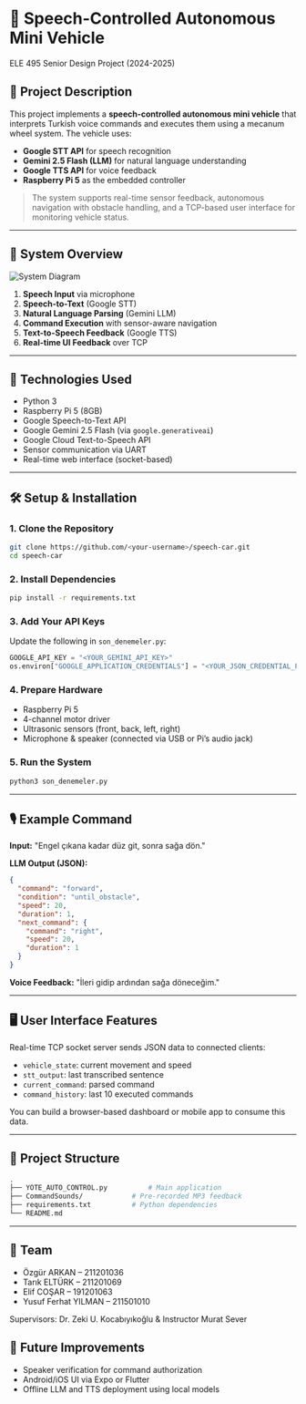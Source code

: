 # 🚗 Speech-Controlled Autonomous Mini Vehicle

ELE 495 Senior Design Project (2024-2025)

## 📌 Project Description
This project implements a **speech-controlled autonomous mini vehicle** that interprets Turkish voice commands and executes them using a mecanum wheel system. The vehicle uses:
- **Google STT API** for speech recognition
- **Gemini 2.5 Flash (LLM)** for natural language understanding
- **Google TTS API** for voice feedback
- **Raspberry Pi 5** as the embedded controller

> The system supports real-time sensor feedback, autonomous navigation with obstacle handling, and a TCP-based user interface for monitoring vehicle status.

---

## 🧠 System Overview
![System Diagram](System_Overview.drawio.png)

1. **Speech Input** via microphone
2. **Speech-to-Text** (Google STT)
3. **Natural Language Parsing** (Gemini LLM)
4. **Command Execution** with sensor-aware navigation
5. **Text-to-Speech Feedback** (Google TTS)
6. **Real-time UI Feedback** over TCP

---

## 🔧 Technologies Used
- Python 3
- Raspberry Pi 5 (8GB)
- Google Speech-to-Text API
- Google Gemini 2.5 Flash (via `google.generativeai`)
- Google Cloud Text-to-Speech API
- Sensor communication via UART
- Real-time web interface (socket-based)

---

## 🛠️ Setup & Installation
### 1. Clone the Repository
```bash
git clone https://github.com/<your-username>/speech-car.git
cd speech-car
```

### 2. Install Dependencies
```bash
pip install -r requirements.txt
```

### 3. Add Your API Keys
Update the following in `son_denemeler.py`:
```python
GOOGLE_API_KEY = "<YOUR_GEMINI_API_KEY>"
os.environ["GOOGLE_APPLICATION_CREDENTIALS"] = "<YOUR_JSON_CREDENTIAL_PATH>"
```

### 4. Prepare Hardware
- Raspberry Pi 5
- 4-channel motor driver
- Ultrasonic sensors (front, back, left, right)
- Microphone & speaker (connected via USB or Pi’s audio jack)

### 5. Run the System
```bash
python3 son_denemeler.py
```

---

## 🎙️ Example Command
**Input:** "Engel çıkana kadar düz git, sonra sağa dön."

**LLM Output (JSON):**
```json
{
  "command": "forward",
  "condition": "until_obstacle",
  "speed": 20,
  "duration": 1,
  "next_command": {
    "command": "right",
    "speed": 20,
    "duration": 1
  }
}
```

**Voice Feedback:** "İleri gidip ardından sağa döneceğim."

---

## 🖥️ User Interface Features
Real-time TCP socket server sends JSON data to connected clients:
- `vehicle_state`: current movement and speed
- `stt_output`: last transcribed sentence
- `current_command`: parsed command
- `command_history`: last 10 executed commands

You can build a browser-based dashboard or mobile app to consume this data.

---

## 📂 Project Structure
```bash
.
├── YOTE_AUTO_CONTROL.py          # Main application
├── CommandSounds/            # Pre-recorded MP3 feedback
├── requirements.txt          # Python dependencies
└── README.md
```

---

## 👥 Team
- Özgür ARKAN – 211201036
- Tarık ELTÜRK – 211201069
- Elif COŞAR – 191201063
- Yusuf Ferhat YILMAN – 211501010

Supervisors: Dr. Zeki U. Kocabıyıkoğlu & Instructor Murat Sever



## 🎯 Future Improvements
- Speaker verification for command authorization
- Android/iOS UI via Expo or Flutter
- Offline LLM and TTS deployment using local models
